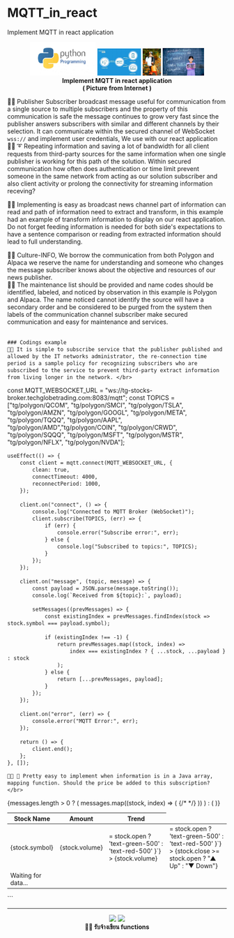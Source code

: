 # MQTT_in_react
Implement MQTT in react application

<p align="center" width="100%">
    <img width="30%" src="https://github.com/jkaewprateep/MQTT_in_react/blob/main/python-logo.jpg">
    <img width="20%" src="https://github.com/jkaewprateep/MQTT_in_react/blob/main/mqtt.jpg">
    <img width="8.3%" src="https://github.com/jkaewprateep/MQTT_in_react/blob/main/image21.jpg">
    <img width="18.9%" src="https://github.com/jkaewprateep/MQTT_in_react/blob/main/kid_17.jpg"> </br>
    <b> Implement MQTT in react application </b> </br>
    <b> ( Picture from Internet ) </b> </br>
</p>

🧸💬 Publisher  Subscriber broadcast message useful for communication from a single source to multiple subscribers and the property of this communication is safe the message continues to grow very fast since the publisher answers subscribers with similar and different channels by their selection. It can communicate within the secured channel of WebSocket ```wss://``` and implement user credentials, We use with our react application </br>
🐑💬 ➰ Repeating information and saving a lot of bandwidth for all client requests from third-party sources for the same information when one single publisher is working for this path of the solution. Within secured communication how often does authentication or time limit prevent someone in the same network from acting as our solution subscriber and also client activity or prolong the connectivity for streaming information receving? </br>

🦭💬 Implementing is easy as broadcast news channel part of information can read and path of information need to extract and transform, in this example had an example of transform information to display on our react application. Do not forget feeding information is needed for both side's expectations to have a sentence comparison or reading from extracted information should lead to full understanding. </br>

🐯💬 Culture-INFO, We borrow the communication from both Polygon and Alpaca we reserve the name for understanding and someone who changes the message subscriber knows about the objective and resources of our news publisher. </br>
🦁💬 The maintenance list should be provided and name codes should be identified, labeled, and noticed by observation in this example is Polygon and Alpaca. The name noticed cannot identify the source will have a secondary order and be considered to be purged from the system then labels of the communication channel subscriber make secured communication and easy for maintenance and services.</br>
```

### Codings example
🐐💬 It is simple to subscribe service that the publisher published and allowed by the IT networks administrator, the re-connection time period is a sample policy for recognizing subscribers who are subscribed to the service to prevent third-party extract information from living longer in the network. </br>   
```
const MQTT_WEBSOCKET_URL = "ws://tg-stocks-broker.techglobetrading.com:8083/mqtt";
    const TOPICS = ["tg/polygon/QCOM", "tg/polygon/SMCI", "tg/polygon/TSLA", "tg/polygon/AMZN", "tg/polygon/GOOGL", "tg/polygon/META",
        "tg/polygon/TQQQ", "tg/polygon/AAPL", "tg/polygon/AMD","tg/polygon/COIN", "tg/polygon/CRWD", "tg/polygon/SQQQ",
        "tg/polygon/MSFT", "tg/polygon/MSTR", "tg/polygon/NFLX", "tg/polygon/NVDA"];

    useEffect(() => {
        const client = mqtt.connect(MQTT_WEBSOCKET_URL, {
            clean: true,
            connectTimeout: 4000,
            reconnectPeriod: 1000,
        });

        client.on("connect", () => {
            console.log("Connected to MQTT Broker (WebSocket)");
            client.subscribe(TOPICS, (err) => {
                if (err) {
                    console.error("Subscribe error:", err);
                } else {
                    console.log("Subscribed to topics:", TOPICS);
                }
            });
        });

        client.on("message", (topic, message) => {
            const payload = JSON.parse(message.toString());
            console.log(`Received from ${topic}:`, payload);

            setMessages((prevMessages) => {
                const existingIndex = prevMessages.findIndex(stock => stock.symbol === payload.symbol);
                
                if (existingIndex !== -1) {
                    return prevMessages.map((stock, index) =>
                        index === existingIndex ? { ...stock, ...payload } : stock
                    );
                } else {
                    return [...prevMessages, payload];
                }
            });
        });

        client.on("error", (err) => {
            console.error("MQTT Error:", err);
        });

        return () => {
            client.end();
        };
    }, []);
```
👧💬 🎈 Pretty easy to implement when information is in a Java array, mapping function. Should the price be added to this subscription? </br>
```
<table className="w-full mt-2 border">
                            <thead>
                                <tr className="bg-gray-300">
                                    <th className="p-2">Stock Name</th>
                                    <th className="p-2">Amount</th>
                                    <th className="p-2">Trend</th>
                                </tr>
                            </thead>
                            <tbody>
                            {messages.length > 0 ? (
                                messages.map((stock, index) => (
                                    <tr key={stock}>
                                        <td className="p-2">{stock.symbol}</td>
                                        {/* <td className="p-2">{stock.volume}</td> */}
                                        <td
                                            className={`p-2 ${
                                                stock.close >= stock.open ? 'text-green-500' : 'text-red-500'
                                            }`}
                                        >
                                            {stock.volume}
                                        </td>
                                        <td
                                            className={`p-2 ${
                                                stock.close >= stock.open ? 'text-green-500' : 'text-red-500'
                                            }`}
                                        >
                                            {stock.close >= stock.open ? "▲ Up" : "▼ Down"}
                                        </td>
                                    </tr>
                                ))
                            ) : (
                                <tr>
                                    <td colSpan={3} className="text-center p-4">
                                        Waiting for data...
                                    </td>
                                </tr>
                            )}
                            </tbody>
                        </table>
```

---

<p align="center" width="100%">
    <img width="30%" src="https://github.com/jkaewprateep/advanced_mysql_topics_notes/blob/main/custom_dataset.png">
    <img width="30%" src="https://github.com/jkaewprateep/advanced_mysql_topics_notes/blob/main/custom_dataset_2.png"> </br>
    <b> 🥺💬 รับจ้างเขียน functions </b> </br>
</p
